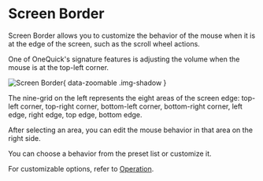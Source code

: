 # Screen Border

Screen Border allows you to customize the behavior of the mouse when it is at the edge of the screen, such as the scroll wheel actions.

One of OneQuick's signature features is adjusting the volume when the mouse is at the top-left corner.

![Screen Border](/shot/en-screen.png){ data-zoomable .img-shadow }

The nine-grid on the left represents the eight areas of the screen edge: top-left corner, top-right corner, bottom-left corner, bottom-right corner, left edge, right edge, top edge, bottom edge.

After selecting an area, you can edit the mouse behavior in that area on the right side.

You can choose a behavior from the preset list or customize it.

For customizable options, refer to [Operation](/en/reference/operation).
